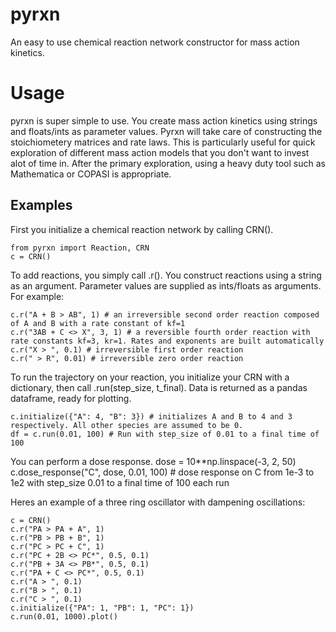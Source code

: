 # pyrxn
An easy to use chemical reaction network constructor for mass action kinetics.

<h1> Usage </h1>

pyrxn is super simple to use. You create mass action kinetics using strings and floats/ints as parameter values. Pyrxn will take care
of constructing the stoichiometery matrices and rate laws. This is 
particularly useful for quick exploration of different mass action models that you don't want to invest alot of time in. After the primary
exploration, using a heavy duty tool such as Mathematica or COPASI is appropriate.

<h2> Examples </h2>

First you initialize a chemical reaction network by calling CRN(). 
    
    from pyrxn import Reaction, CRN
    c = CRN()

To add reactions, you simply call .r(). You construct reactions using a string as an argument. 
Parameter values are supplied as ints/floats as arguments. For example:

    c.r("A + B > AB", 1) # an irreversible second order reaction composed of A and B with a rate constant of kf=1
    c.r("3AB + C <> X", 3, 1) # a reversible fourth order reaction with rate constants kf=3, kr=1. Rates and exponents are built automatically
    c.r("X > ", 0.1) # irreversible first order reaction
    c.r(" > R", 0.01) # irreversible zero order reaction

To run the trajectory on your reaction, you initialize your CRN with a dictionary, then call .run(step_size, t_final). Data is returned as
a pandas dataframe, ready for plotting.

    c.initialize({"A": 4, "B": 3}) # initializes A and B to 4 and 3 respectively. All other species are assumed to be 0.
    df = c.run(0.01, 100) # Run with step_size of 0.01 to a final time of 100

You can perform a dose response.
    dose = 10**np.linspace(-3, 2, 50)
    c.dose_response("C", dose, 0.01, 100) # dose response on C from 1e-3 to 1e2 with step_size 0.01 to a final time of 100 each run
    
Heres an example of a three ring oscillator with dampening oscillations:

    c = CRN()
    c.r("PA > PA + A", 1)
    c.r("PB > PB + B", 1)
    c.r("PC > PC + C", 1)
    c.r("PC + 2B <> PC*", 0.5, 0.1)
    c.r("PB + 3A <> PB*", 0.5, 0.1)
    c.r("PA + C <> PC*", 0.5, 0.1)
    c.r("A > ", 0.1)
    c.r("B > ", 0.1)
    c.r("C > ", 0.1)
    c.initialize({"PA": 1, "PB": 1, "PC": 1})
    c.run(0.01, 1000).plot()
